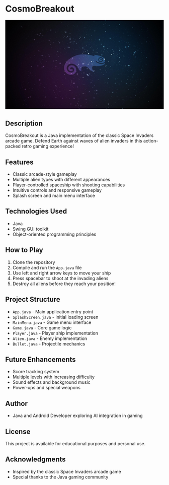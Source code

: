 # CosmoBreakout

![Game Screenshot](OIP.jpg)

## Description

CosmoBreakout is a Java implementation of the classic Space Invaders arcade game. Defend Earth against waves of alien invaders in this action-packed retro gaming experience!

## Features

- Classic arcade-style gameplay
- Multiple alien types with different appearances
- Player-controlled spaceship with shooting capabilities
- Intuitive controls and responsive gameplay
- Splash screen and main menu interface

## Technologies Used

- Java
- Swing GUI toolkit
- Object-oriented programming principles

## How to Play

1. Clone the repository
2. Compile and run the `App.java` file
3. Use left and right arrow keys to move your ship
4. Press spacebar to shoot at the invading aliens
5. Destroy all aliens before they reach your position!

## Project Structure

- `App.java` - Main application entry point
- `SplashScreen.java` - Initial loading screen
- `MainMenu.java` - Game menu interface
- `Game.java` - Core game logic
- `Player.java` - Player ship implementation
- `Alien.java` - Enemy implementation
- `Bullet.java` - Projectile mechanics

## Future Enhancements

- Score tracking system
- Multiple levels with increasing difficulty
- Sound effects and background music
- Power-ups and special weapons

## Author

- Java and Android Developer exploring AI integration in gaming

## License

This project is available for educational purposes and personal use.

## Acknowledgments

- Inspired by the classic Space Invaders arcade game
- Special thanks to the Java gaming community
